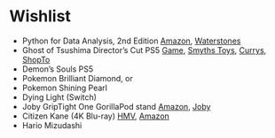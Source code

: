 # Wishlist

- Python for Data Analysis, 2nd Edition [Amazon](https://www.amazon.co.uk/Python-Data-Analysis-Wes-Mckinney/dp/1491957662), [Waterstones](https://www.waterstones.com/book/python-for-data-analysis-2e/wes-mckinney/9781491957660)
- Ghost of Tsushima Director’s Cut PS5 [Game](https://www.game.co.uk/en/ghost-of-tsushima-directors-cut-2858116), [Smyths Toys](https://www.smythstoys.com/uk/en-gb/video-games-and-tablets/playstation-5/playstation-5-games/ghost-of-tsushima-director-s-cut-ps5/p/202411), [Currys](https://www.currys.co.uk/gbuk/gaming/console-gaming/games/playstation-ghost-of-tsushima-director-s-cut-ps5-10227844-pdt.html), [ShopTo](https://www.shopto.net/en/ps5gh11-ghost-of-tsushima-director-s-cut-p1148775/)
- Demon’s Souls PS5
- Pokemon Brilliant Diamond, or
- Pokemon Shining Pearl
- Dying Light (Switch)
- Joby GripTight One GorillaPod stand [Amazon](https://www.amazon.co.uk/Joby-GripTight-Tripod-Stand-Holder/dp/B01NGTBA3E), [Joby](https://joby.com/uk-en/griptight-one-gp-stand-jb01491-0ww/)
- Citizen Kane (4K Blu-ray) [HMV](https://store.hmv.com/store/film-tv/4k-ultra-hd-blu-ray/citizen-kane), [Amazon](https://www.amazon.co.uk/Citizen-Kane-Anniversary-Collectors-Blu-ray/dp/B09J91C5WK)
- Hario Mizudashi
